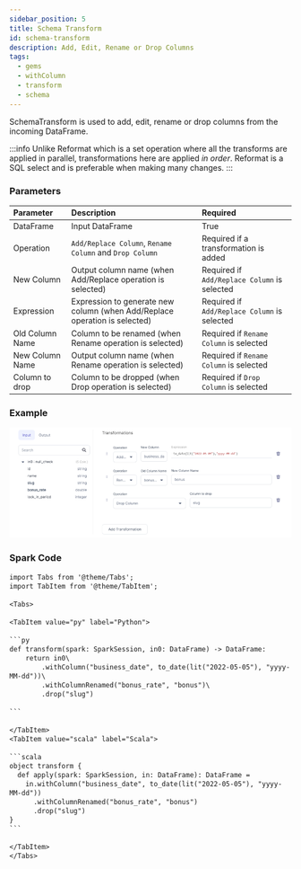 ```yaml
---
sidebar_position: 5
title: Schema Transform
id: schema-transform
description: Add, Edit, Rename or Drop Columns
tags:
  - gems
  - withColumn
  - transform
  - schema
---
```


SchemaTransform is used to add, edit, rename or drop columns from the incoming DataFrame.

:::info
Unlike Reformat which is a set operation where all the transforms are applied in parallel, transformations here are applied _in order_.
Reformat is a SQL select and is preferable when making many changes.
:::

### Parameters

| Parameter       | Description                                                                | Required                                     |
| :-------------- | :------------------------------------------------------------------------- | :------------------------------------------- |
| DataFrame       | Input DataFrame                                                            | True                                         |
| Operation       | `Add/Replace Column`, `Rename Column` and `Drop Column`                    | Required if a transformation is added        |
| New Column      | Output column name (when Add/Replace operation is selected)                | Required if `Add/Replace Column` is selected |
| Expression      | Expression to generate new column (when Add/Replace operation is selected) | Required if `Add/Replace Column` is selected |
| Old Column Name | Column to be renamed (when Rename operation is selected)                   | Required if `Rename Column` is selected      |
| New Column Name | Output column name (when Rename operation is selected)                     | Required if `Rename Column` is selected      |
| Column to drop  | Column to be dropped (when Drop operation is selected)                     | Required if `Drop Column` is selected        |

### Example

![Example usage of SchemaTransform](./img/schemaTransform_eg_1.png)

### Spark Code

````mdx-code-block
import Tabs from '@theme/Tabs';
import TabItem from '@theme/TabItem';

<Tabs>

<TabItem value="py" label="Python">

```py
def transform(spark: SparkSession, in0: DataFrame) -> DataFrame:
    return in0\
        .withColumn("business_date", to_date(lit("2022-05-05"), "yyyy-MM-dd"))\
        .withColumnRenamed("bonus_rate", "bonus")\
        .drop("slug")

```

</TabItem>
<TabItem value="scala" label="Scala">

```scala
object transform {
  def apply(spark: SparkSession, in: DataFrame): DataFrame =
    in.withColumn("business_date", to_date(lit("2022-05-05"), "yyyy-MM-dd"))
      .withColumnRenamed("bonus_rate", "bonus")
      .drop("slug")
}
```

</TabItem>
</Tabs>

````
